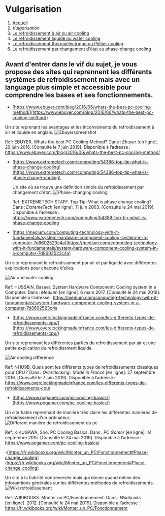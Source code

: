 <h1> Vulgarisation </h1>

1. [Accueil](index.md)
1. *Vulgarisation*
1. [Le refroidissement à air ou air cooling](aircooling.md)
1. [Le refroidissement liquide ou water cooling](watercooling.md)
1. [Le refroidissement thermoélectrique ou Peltier cooling](peltiercooling.md)
1. [Le refroidissement par changement d'état ou phase-change cooling](phasechangecooling.md)


<h2>Avant d'entrer dans le vif du sujet, je vous propose des sites qui reprennent les différents systèmes de refroidissement mais avec un language plus simple et accessible pour comprendre les bases et ses fonctionnements.</h2>





- [https://www.ebuyer.com/blog/2016/06/whats-the-best-pc-cooling-method/](https://www.ebuyer.com/blog/2016/06/whats-the-best-pc-cooling-method/)

Un site reprenant les avantages et les inconvénients du refroidissement à air et liquide en anglais.
![Ebuyerscreenshot](/image/Ebuyer.png)

Ref: EBUYER. Whats the best PC Cooling Method? Dans : *Ebuyer* [en ligne]. 29 juin 2016. [Consulté le 7 juin 2019]. Disponible à l’adresse : https://www.ebuyer.com/blog/2016/06/whats-the-best-pc-cooling-method/




- [https://www.extremetech.com/computing/54386-top-tip-what-is-phase-change-cooling](https://www.extremetech.com/computing/54386-top-tip-what-is-phase-change-cooling)

  Un site où se trouve une définition simple du refroidissement par changement d'état. 
  ![Phase-changing cooling](/image/changecoolingextremeTech.png)
  
  Ref: EXTREMETECH STAFF. Top Tip: What is phase change cooling? Dans : *ExtremeTech* [en ligne]. 11 juin 2003. [Consulté le 24 mai 2019]. Disponible à l’adresse : https://www.extremetech.com/computing/54386-top-tip-what-is-phase-change-cooling




- [https://medium.com/computing-technology-with-it-fundamentals/system-hardware-component-cooling-system-in-a-computer-7d8602523c4a](https://medium.com/computing-technology-with-it-fundamentals/system-hardware-component-cooling-system-in-a-computer-7d8602523c4a)

Un site reprennant le refroidissement par air et par liquide avec différentes explications pour chacune d'elles.

![Air and water cooling](/image/coolingsystemehussain.png)

Ref: HUSSAIN, Baseer. System Hardware Component: Cooling system in a Computer. Dans : *Medium* [en ligne]. 6 mars 2017. [Consulté le 24 mai 2019]. Disponible à l’adresse : https://medium.com/computing-technology-with-it-fundamentals/system-hardware-component-cooling-system-in-a-computer-7d8602523c4a



                                                                                                                                              
- [https://www.overclockingmadeinfrance.com/les-differents-types-de-refroidissements-cpu/](https://www.overclockingmadeinfrance.com/les-differents-types-de-refroidissements-cpu/)

Un site reprennant les différentes parties du refroidissement par air et une petite explication du refroidissment liquide.<br />

![Air cooling difference](/image/aircoolingdiff.jpg)

Ref: NHU9B. Quels sont les différents types de refroidissements classiques pour CPU ? Dans : *Overclocking : Made in France* [en ligne]. 27 septembre 2016. [Consulté le 7 juin 2019]. Disponible à l’adresse : https://www.overclockingmadeinfrance.com/les-differents-types-de-refroidissements-cpu/




- [https://www.pcgamer.com/pc-cooling-basics/](https://www.pcgamer.com/pc-cooling-basics/)

Un site fiable reprennant de manière très claire les différentes manières de refroidissement d'un ordinateur.
![Different manière de refroidissement du pc](/image/diffcooling.jpg)

Ref: KIKUGAWA, Sho. PC Cooling Basics. Dans : *PC Gamer* [en ligne]. 14 septembre 2015. [Consulté le 24 mai 2019]. Disponible à l’adresse : https://www.pcgamer.com/pc-cooling-basics/




-[https://fr.wikibooks.org/wiki/Monter_un_PC/Fonctionnement#Phase-change_cooling](https://fr.wikibooks.org/wiki/Monter_un_PC/Fonctionnement#Phase-change_cooling)

Un site à la fiabilité contreversée mais qui donne quand même des inforamtions générales sur les différentes méthodes de refroidissements.
![Wiki refroidissement](/image/wikicooling.png)

Ref: WIKIBOOKS. Monter un PC/Fonctionnement. Dans : *Wikibooks* [en ligne]. 2012. [Consulté le 24 mai 2019]. Disponible à l’adresse : https://fr.wikibooks.org/wiki/Monter_un_PC/Fonctionnement




